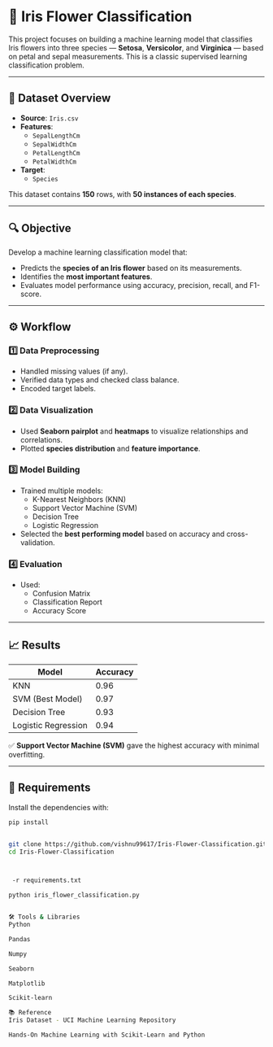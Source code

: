 # 🌸 Iris Flower Classification

This project focuses on building a machine learning model that classifies Iris flowers into three species — **Setosa**, **Versicolor**, and **Virginica** — based on petal and sepal measurements. This is a classic supervised learning classification problem.

---

## 📁 Dataset Overview

- **Source**: `Iris.csv`
- **Features**:
  - `SepalLengthCm`
  - `SepalWidthCm`
  - `PetalLengthCm`
  - `PetalWidthCm`
- **Target**:
  - `Species`

This dataset contains **150** rows, with **50 instances of each species**.

---

## 🔍 Objective

Develop a machine learning classification model that:
- Predicts the **species of an Iris flower** based on its measurements.
- Identifies the **most important features**.
- Evaluates model performance using accuracy, precision, recall, and F1-score.

---

## ⚙️ Workflow

### 1️⃣ Data Preprocessing
- Handled missing values (if any).
- Verified data types and checked class balance.
- Encoded target labels.

### 2️⃣ Data Visualization
- Used **Seaborn pairplot** and **heatmaps** to visualize relationships and correlations.
- Plotted **species distribution** and **feature importance**.

### 3️⃣ Model Building
- Trained multiple models:
  - K-Nearest Neighbors (KNN)
  - Support Vector Machine (SVM)
  - Decision Tree
  - Logistic Regression
- Selected the **best performing model** based on accuracy and cross-validation.

### 4️⃣ Evaluation
- Used:
  - Confusion Matrix
  - Classification Report
  - Accuracy Score

---

## 📈 Results

| Model               | Accuracy |
|--------------------|----------|
| KNN                | 0.96     |
| SVM (Best Model)   | 0.97     |
| Decision Tree      | 0.93     |
| Logistic Regression| 0.94     |

✅ **Support Vector Machine (SVM)** gave the highest accuracy with minimal overfitting.

---

## 🧪 Requirements

Install the dependencies with:

```bash
pip install


git clone https://github.com/vishnu99617/Iris-Flower-Classification.git
cd Iris-Flower-Classification



 -r requirements.txt

python iris_flower_classification.py


🛠 Tools & Libraries
Python

Pandas

Numpy

Seaborn

Matplotlib

Scikit-learn

📚 Reference
Iris Dataset - UCI Machine Learning Repository

Hands-On Machine Learning with Scikit-Learn and Python


